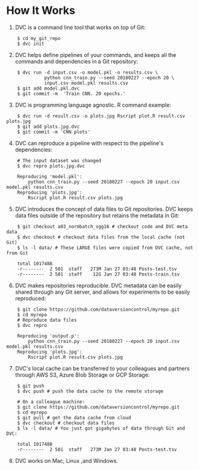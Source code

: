 # How It Works

1. DVC is a command line tool that works on top of Git:

```dvc
    $ cd my_git_repo
    $ dvc init
```

2. DVC helps define pipelines of your commands, and keeps all the commands and
dependencies in a Git repository:

```dvc
    $ dvc run -d input.csv -o model.pkl -o results.csv \
              python cnn_train.py --seed 20180227 --epoch 20 \
              input.csv model.pkl results.csv
    $ git add model.pkl.dvc
    $ git commit -m  'Train CNN. 20 epochs.'
```

3. DVC is programming language agnostic. R command example:

```dvc
    $ dvc run -d result.csv -o plots.jpg Rscript plot.R result.csv plots.jpg
    $ git add plots.jpg.dvc
    $ git commit -m 'CNN plots'
```

4. DVC can reproduce a pipeline with respect to the pipeline's dependencies:

```dvc
    # The input dataset was changed
    $ dvc repro plots.jpg.dvc

    Reproducing 'model.pkl':
        python cnn_train.py --seed 20180227 --epoch 20 input.csv model.pkl results.csv
    Reproducing 'plots.jpg':
        Rscript plot.R result.csv plots.jpg
```

5. DVC introduces the concept of data files to Git repositories. DVC keeps data
files outside of the repository but retains the metadata in Git:

```dvc
    $ git checkout a03_normbatch_vgg16 # checkout code and DVC meta data
    $ dvc checkout # checkout data files from the local cache (not Git)
    $ ls -l data/ # These LARGE files were copied from DVC cache, not from Git

    total 1017488
    -r--------  2 501  staff   273M Jan 27 03:48 Posts-test.tsv
    -r--------  2 501  staff    12G Jan 27 03:48 Posts-train.tsv
```

6. DVC makes repositories reproducible. DVC metadata can be easily shared
through any Git server, and allows for experiments to be easily reproduced:

```dvc
    $ git clone https://github.com/dataversioncontrol/myrepo.git
    $ cd myrepo
    # Reproduce data files
    $ dvc repro

    Reproducing 'output.p':
        python cnn_train.py --seed 20180227 --epoch 20 input.csv model.pkl results.csv
    Reproducing 'plots.jpg':
        Rscript plot.R result.csv plots.jpg
```

7. DVC's local cache can be transferred to your colleagues and partners through
AWS S3, Azure Blob Storage or GCP Storage:

```dvc
    $ git push
    $ dvc push # push the data cache to the remote storage

    # On a colleague machine:
    $ git clone https://github.com/dataversioncontrol/myrepo.git
    $ cd myrepo
    $ git pull # get the data cache from cloud
    $ dvc checkout # checkout data files
    $ ls -l data/ # You just got gigabytes of data through Git and DVC:

    total 1017488
    -r--------  2 501  staff   273M Jan 27 03:48 Posts-test.tsv
```

8. DVC works on Mac, Linux ,and Windows.

